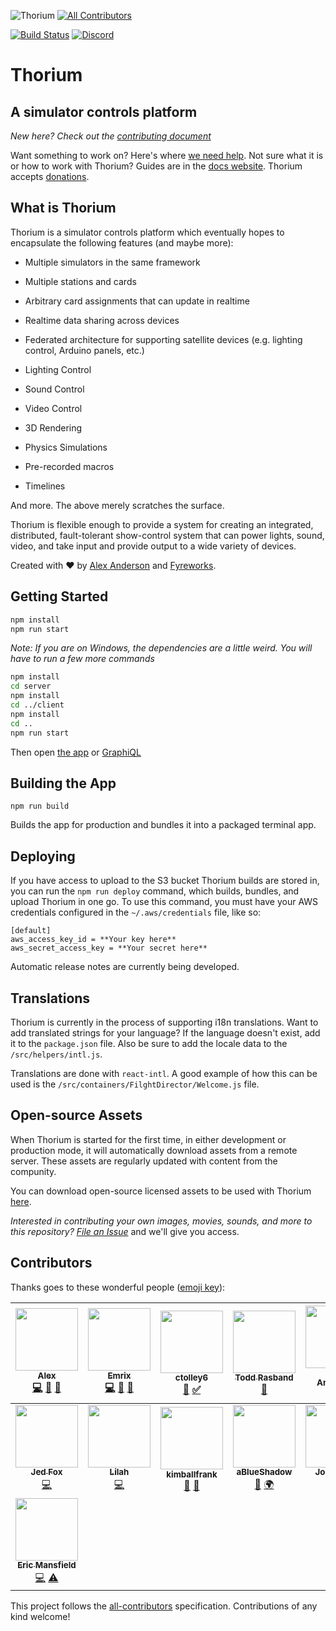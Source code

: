 ![Thorium](github-banner.png)
[![All Contributors](https://img.shields.io/badge/all_contributors-15-orange.svg?style=flat-square)](#contributors)

[![Build Status](https://travis-ci.org/Thorium-Sim/thorium.svg?branch=master)](https://travis-ci.org/Thorium-Sim/thorium)
[![Discord](https://img.shields.io/discord/390968011605147648.svg)](https://discord.gg/UvxTQZz)

# Thorium

## A simulator controls platform

_New here? Check out the [contributing document](CONTRIBUTING.md)_

Want something to work on? Here's where
[we need help](https://github.com/Thorium-Sim/thorium/labels/help%20wanted). Not
sure what it is or how to work with Thorium? Guides are in the
[docs website](https://thoriumsim.com/docs/overview.html). Thorium accepts
[donations](https://thoriumsim.com/en/donate.html).

## What is Thorium

Thorium is a simulator controls platform which eventually hopes to encapsulate
the following features (and maybe more):

- Multiple simulators in the same framework

- Multiple stations and cards

- Arbitrary card assignments that can update in realtime

- Realtime data sharing across devices

- Federated architecture for supporting satellite devices (e.g. lighting
  control, Arduino panels, etc.)

- Lighting Control

- Sound Control

- Video Control

- 3D Rendering

- Physics Simulations

- Pre-recorded macros

- Timelines

And more. The above merely scratches the surface.

Thorium is flexible enough to provide a system for creating an integrated,
distributed, fault-tolerant show-control system that can power lights, sound,
video, and take input and provide output to a wide variety of devices.

Created with ❤ by [Alex Anderson](http://ralexanderson.com) and
[Fyreworks](https://fyreworks.us).

## Getting Started

```sh
npm install
npm run start
```

_Note: If you are on Windows, the dependencies are a little weird. You will have
to run a few more commands_

```sh
npm install
cd server
npm install
cd ../client
npm install
cd ..
npm run start
```

Then open [the app](http://localhost:3000) or
[GraphiQL](http://localhost:3001/graphiql)

## Building the App

```
npm run build
```

Builds the app for production and bundles it into a packaged terminal app.

## Deploying

If you have access to upload to the S3 bucket Thorium builds are stored in, you
can run the `npm run deploy` command, which builds, bundles, and upload Thorium
in one go. To use this command, you must have your AWS credentials configured in
the `~/.aws/credentials` file, like so:

```
[default]
aws_access_key_id = **Your key here**
aws_secret_access_key = **Your secret here**
```

Automatic release notes are currently being developed.

## Translations

Thorium is currently in the process of supporting i18n translations. Want to add
translated strings for your language? If the language doesn't exist, add it to
the `package.json` file. Also be sure to add the locale data to the
`/src/helpers/intl.js`.

Translations are done with `react-intl`. A good example of how this can be used
is the `/src/containers/FilghtDirector/Welcome.js` file.

## Open-source Assets

When Thorium is started for the first time, in either development or production
mode, it will automatically download assets from a remote server. These assets
are regularly updated with content from the compunity.

You can download open-source licensed assets to be used with Thorium
[here](https://drive.google.com/open?id=0B-UK2-Zf7K9ycUJScHJlWW92MjQ).

_Interested in contributing your own images, movies, sounds, and more to this
repository? [File an Issue](https://github.com/Thorium-Sim/thorium/issues/new)_
and we'll give you access.

## Contributors

Thanks goes to these wonderful people
([emoji key](https://github.com/kentcdodds/all-contributors#emoji-key)):

<!-- ALL-CONTRIBUTORS-LIST:START - Do not remove or modify this section -->
<!-- prettier-ignore -->
| [<img src="https://avatars1.githubusercontent.com/u/6558157?v=4" width="100px;"/><br /><sub><b>Alex</b></sub>](http://ralexanderson.com)<br />[💻](https://github.com/thorium-sim/Thorium/commits?author=alexanderson1993 "Code") [📖](https://github.com/thorium-sim/Thorium/commits?author=alexanderson1993 "Documentation") [🎨](#design-alexanderson1993 "Design") | [<img src="https://avatars0.githubusercontent.com/u/1387836?v=4" width="100px;"/><br /><sub><b>Emrix</b></sub>](https://github.com/Emrix)<br />[💻](https://github.com/thorium-sim/Thorium/commits?author=Emrix "Code") [👀](#review-Emrix "Reviewed Pull Requests") [🤔](#ideas-Emrix "Ideas, Planning, & Feedback") | [<img src="https://avatars3.githubusercontent.com/u/30132958?v=4" width="100px;"/><br /><sub><b>ctolley6</b></sub>](https://github.com/ctolley6)<br />[🤔](#ideas-ctolley6 "Ideas, Planning, & Feedback") [✅](#tutorial-ctolley6 "Tutorials") | [<img src="https://avatars0.githubusercontent.com/u/22157796?v=4" width="100px;"/><br /><sub><b>Todd Rasband</b></sub>](https://github.com/Rasbandit)<br />[🎨](#design-Rasbandit "Design") | [<img src="https://avatars0.githubusercontent.com/u/45031?v=4" width="100px;"/><br /><sub><b>Brent Anderson</b></sub>](http://www.brentjanderson.com)<br />[🤔](#ideas-brentjanderson "Ideas, Planning, & Feedback") | [<img src="https://avatars1.githubusercontent.com/u/4927395?v=4" width="100px;"/><br /><sub><b>Farpoint</b></sub>](http://www.farpointStation.org)<br />[🐛](https://github.com/thorium-sim/Thorium/issues?q=author%3Afarpoint "Bug reports") | [<img src="https://avatars1.githubusercontent.com/u/30113240?v=4" width="100px;"/><br /><sub><b>Isaac Ostler</b></sub>](https://github.com/isaacOstler)<br />[🐛](https://github.com/thorium-sim/Thorium/issues?q=author%3AisaacOstler "Bug reports") |
| :---: | :---: | :---: | :---: | :---: | :---: | :---: |
| [<img src="https://avatars2.githubusercontent.com/u/25517624?v=4" width="100px;"/><br /><sub><b>Jed Fox</b></sub>](https://j-f1.github.io)<br />[💻](https://github.com/thorium-sim/Thorium/commits?author=j-f1 "Code") | [<img src="https://avatars2.githubusercontent.com/u/2187124?v=4" width="100px;"/><br /><sub><b>Lilah</b></sub>](https://github.com/G33kX)<br />[💻](https://github.com/thorium-sim/Thorium/commits?author=G33kX "Code") | [<img src="https://avatars3.githubusercontent.com/u/1413863?v=4" width="100px;"/><br /><sub><b>kimballfrank</b></sub>](https://github.com/kimballfrank)<br />[🎨](#design-kimballfrank "Design") [🤔](#ideas-kimballfrank "Ideas, Planning, & Feedback") | [<img src="https://avatars0.githubusercontent.com/u/25465934?v=4" width="100px;"/><br /><sub><b>aBlueShadow</b></sub>](https://github.com/aBlueShadow)<br />[🤔](#ideas-aBlueShadow "Ideas, Planning, & Feedback") [🌍](#translation-aBlueShadow "Translation") | [<img src="https://avatars1.githubusercontent.com/u/1224343?v=4" width="100px;"/><br /><sub><b>John Robe</b></sub>](http://jrobe.me)<br />[🐛](https://github.com/thorium-sim/Thorium/issues?q=author%3Ajrobe "Bug reports") [💻](https://github.com/thorium-sim/Thorium/commits?author=jrobe "Code") | [<img src="https://avatars0.githubusercontent.com/u/1906967?v=4" width="100px;"/><br /><sub><b>Keith Smith</b></sub>](https://github.com/ksmithut)<br />[🐛](https://github.com/thorium-sim/Thorium/issues?q=author%3Aksmithut "Bug reports") [💻](https://github.com/thorium-sim/Thorium/commits?author=ksmithut "Code") | [<img src="https://avatars3.githubusercontent.com/u/40648791?v=4" width="100px;"/><br /><sub><b>MaesonBusk</b></sub>](https://github.com/MaesonBusk)<br />[📖](https://github.com/thorium-sim/Thorium/commits?author=MaesonBusk "Documentation") |
| [<img src="https://avatars0.githubusercontent.com/u/6345617?v=4" width="100px;"/><br /><sub><b>Eric Mansfield</b></sub>](https://github.com/ericman314)<br />[💻](https://github.com/thorium-sim/Thorium/commits?author=ericman314 "Code") [⚠️](https://github.com/thorium-sim/Thorium/commits?author=ericman314 "Tests") |
<!-- ALL-CONTRIBUTORS-LIST:END -->

This project follows the
[all-contributors](https://github.com/kentcdodds/all-contributors)
specification. Contributions of any kind welcome!
